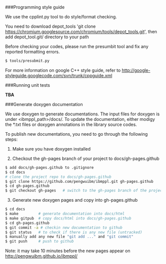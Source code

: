 
###Programming style guide

We use the cpplint.py tool to do style/format checking.

You need to download depot_tools 'git clone https://chromium.googlesource.com/chromium/tools/depot_tools.git', then add depot_tool.git/ directory to your path 

Before checking your codes, please run the presumbit tool and fix any reported formatting errors.

```bash
$ tools/presubmit.py
```
For more information on google C++ style guide, refer to http://google-styleguide.googlecode.com/svn/trunk/cppguide.xml

###Running unit tests

<b> TBA </b>

###Generate doxygen documentation

We use doxygen to generate documentations. The input files for doxygen is under <ibmppl_path>/docs/. To update the documentation, either modigy the *.txt files or doxygen annotations in the library source codes.

To publish new documentations, you need to go through the following steps:

1. Make sure you have doxygen installed

2. Checkout the gh-pages branch of your project to docs/gh-pages.github
```bash
$ add docs/gh-pages.github to .gitignore
$ cd docs
# clone the project repo to docs/gh-pages.github
$ git clone https://github.com/pengwuibm/ibmppl.git gh-pages.github
$ cd gh-pages.github
$ git checkout gh-pages   # switch to the gh-pages branch of the project repo
```
  
3. Generate new doxygen pages and copy into gh-pages.github
```bash
$ cd docs
$ make         # generate documentation into docs/html
$ make gitpub  # copy docs/html into docs/gh-pages.github
$ cd gh-pages.github
$ git commit -a # checkin new documentation to github
$ git status   # to check if there is any new file (untracked)
$ manually add any new file "git add ..." and "git commit"
$ git push     # push to github
```
Note: it may take 10 minutes before the new pages appear on http://pengwuibm.github.io/ibmppl/
